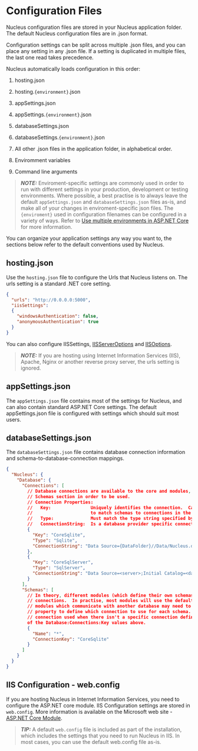 # Configuration Files 
Nucleus configuration files are stored in your Nucleus application folder.  The default Nucleus configuration files are in .json format.

Configuration settings can be split across multiple .json files, and you can place any setting in any .json file.  If a setting is duplicated in
multiple files, the last one read takes precedence.

Nucleus automatically loads configuration in this order:

1. hosting.json
2. hosting.`{environment}`.json
3. appSettings.json
4. appSettings.`{environment}`.json
5. databaseSettings.json
6. databaseSettings.`{environment}`.json

7. All other .json files in the application folder, in alphabetical order.

8. Enviromment variables
9. Command line arguments

> **_NOTE:_**    Enviroment-specific settings are commonly used in order to run with different settings in your production, development or testing 
> environments.  Where possible, a best practise is to always leave the default `appSettings.json` and `databaseSettings.json` files as-is, and make all of your changes
> in enviroment-specific json files.
> The `{enviroment}` used in configuration filenames can be configured in a variety of ways.
> Refer to [Use multiple environments in ASP.NET Core](https://docs.microsoft.com/en-us/aspnet/core/fundamentals/environments) for more information.

You can organize your application settings any way you want to, the sections below refer to the default conventions used by Nucleus.

## hosting.json
Use the `hosting.json` file to configure the Urls that Nucleus listens on.  The urls setting is a standard .NET core setting.

```json
{
  "urls": "http://0.0.0.0:5000",
  "iisSettings": 
  {
    "windowsAuthentication": false,
    "anonymousAuthentication": true
  }
}
```

You can also configure IISSettings, [IISServerOptions](https://docs.microsoft.com/en-us/dotnet/api/microsoft.aspnetcore.builder.iisserveroptions) 
and [IISOptions](https://docs.microsoft.com/en-us/dotnet/api/microsoft.aspnetcore.builder.iisoptions).

> **_NOTE:_**    If you are hosting using Internet Information Services (IIS), Apache, Nginx or another reverse proxy server, the urls setting is ignored.

## appSettings.json 
The `appSettings.json` file contains most of the settings for Nucleus, and can also contain standard ASP.NET Core settings.  The default appSettings.json
file is configured with settings which should suit most users.

## databaseSettings.json
The `databaseSettings.json` file contains database connection information and schema-to-database-connection mappings.

```json
{
  "Nucleus": {
    "Database": {
      "Connections": [
        // Database connections are available to the core and modules, but must be configured in the 
        // Schemas section in order to be used.
        // Connection Properties:
        //   Key:               Uniquely identifies the connection.  Can be any value.  This value is used 
        //                      to match schemas to connections in the Schemas section.
        //   Type:              Must match the type string specified by the Nucleus database provider.
        //   ConnectionString:  Is a database provider specific connection string.
        {
          "Key": "CoreSqlite",
          "Type": "Sqlite",
          "ConnectionString": "Data Source={DataFolder}//Data/Nucleus.db"
        },
        {
          "Key": "CoreSqlServer",
          "Type": "SqlServer",
          "ConnectionString": "Data Source=<server>;Initial Catalog=<database>;User ID=<username>;Password=<password>"
        }
      ],
      "Schemas": [
        // In theory, different modules (which define their own schemas) can use different database 
        // connections.  In practise, most modules will use the default connection, which has the name "*".  Enterprise 
        // modules which communicate with another database may need to use their own connection.  Use the Name 
        // property to define which connection to use for each schema.  The special schema name "*" is the default 
        // connection used when there isn't a specific connection defined for a schema.  ConnectionKey must match one 
        of the Database:Connections:Key values above.
        {
          "Name": "*",
          "ConnectionKey": "CoreSqlite"
        }
      ]
    }
  }
}
```

## IIS Configuration - web.config
If you are hosting Nucleus in Internet Information Services, you need to configure the ASP.NET core module.  IIS Configuration settings are stored in `web.config`.
More information is available on the Microsoft web site - [ASP.NET Core Module](https://docs.microsoft.com/en-us/aspnet/core/host-and-deploy/aspnet-core-module).

> **_TIP:_**    A default `web.config` file is included as part of the installation, which includes the settings that you need to run Nucleus in IIS.  In
most cases, you can use the default web.config file as-is.
